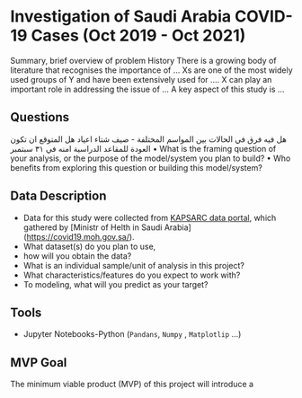 # Investigation of Saudi Arabia COVID-19 Cases (Oct 2019 - Oct 2021)

Summary, brief overview of problem
History 
There is a growing body of literature that recognises the importance of …
Xs are one of the most widely used groups of Y and have been extensively used for ….
X can play an important role in addressing the issue of …
A key aspect of this study is …

## Questions
هل فيه فرق في الحالات بين المواسم المختلفة - صيف شتاء اعياد 
هل المتوقع ان تكون العودة للمقاعد الدراسية امنه في ٣١ سبتمبر
• What is the framing question of your analysis, or the purpose of the model/system you plan to build?
• Who benefits from exploring this question or building this model/system?

## Data Description
- Data for this study were collected from [KAPSARC data portal](https://datasource.kapsarc.org/explore/dataset/saudi-arabia-coronavirus-disease-covid-19-situation/export/?disjunctive.daily_cumulative&disjunctive.indicator&disjunctive.event&disjunctive.city_en&disjunctive.region_en), which gathered by [Ministr of Helth in Saudi Arabia] (https://covid19.moh.gov.sa/).
- What dataset(s) do you plan to use, 
- how will you obtain the data?
- What is an individual sample/unit of analysis in this project? 
- What characteristics/features do you expect to work with?
- To modeling, what will you predict as your target?

## Tools
- Jupyter Notebooks-Python (`Pandans`, `Numpy` , `Matplotlip` ...)

## MVP Goal
The minimum viable product (MVP) of this project will introduce a 
